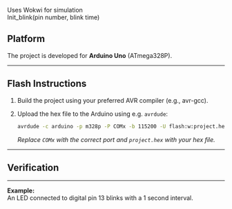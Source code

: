Uses Wokwi for simulation  
Init_blink(pin number, blink time)

## Platform

The project is developed for **Arduino Uno** (ATmega328P).

---

## Flash Instructions

1. Build the project using your preferred AVR compiler (e.g., avr-gcc).
2. Upload the hex file to the Arduino using e.g. `avrdude`:

   ```sh
   avrdude -c arduino -p m328p -P COMx -b 115200 -U flash:w:project.hex
   ```
   _Replace `COMx` with the correct port and `project.hex` with your hex file._

---

## Verification



---

**Example:**  
An LED connected to digital pin 13 blinks with a 1 second interval.